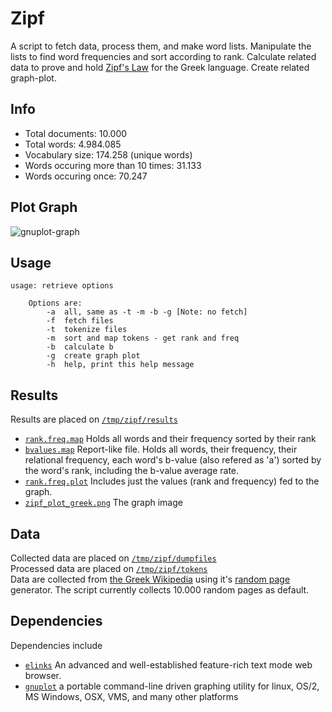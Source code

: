 # Zipf
A script to fetch data, process them, and make word lists. Manipulate the lists to find word frequencies and sort according to rank. Calculate related data to prove and hold [Zipf's Law](http://en.wikipedia.org/wiki/Zipf#Zipf.27s_law) for the Greek language. Create related graph-plot. 

## Info
* Total documents: 10.000
* Total words: 4.984.085
* Vocabulary size: 174.258 (unique words)
* Words occuring more than 10 times: 31.133
* Words occuring once: 70.247

## Plot Graph
![gnuplot-graph](zipf/raw/ten/data/results/zipf_plot_greek.png)

## Usage 

	usage: retrieve options

		Options are:
			-a	all, same as -t -m -b -g [Note: no fetch]
			-f	fetch files
			-t	tokenize files
			-m	sort and map tokens - get rank and freq
			-b	calculate b
			-g	create graph plot
			-h	help, print this help message

## Results
Results are placed on [`/tmp/zipf/results`](zipf/tree/ten/data/results)

* [`rank.freq.map`](zipf/blob/ten/data/results/rank.freq.map) Holds all words and their frequency sorted by their rank
* [`bvalues.map`](zipf/blob/ten/data/results/bvalues.map) Report-like file. Holds all words, their frequency, their relational frequency, each word's b-value (also refered as 'a') sorted by the word's rank, including the b-value average rate.
* [`rank.freq.plot`](zipf/blob/ten/data/results/rank.freq.plot) Includes just the values (rank and frequency) fed to the graph.
* [`zipf_plot_greek.png`](zipf/blob/ten/data/results/zipf_plot_greek.png) The graph image

## Data
Collected data are placed on [`/tmp/zipf/dumpfiles`](zipf/tree/ten/data/dumpfiles) <br/>
Processed data are placed on [`/tmp/zipf/tokens`](zipf/tree/ten/data/tokens) <br/>
Data are collected from [the Greek Wikipedia](http://el.wikipedia.org) using it's [random page](http://el.wikipedia.org/wiki/%CE%95%CE%B9%CE%B4%CE%B9%CE%BA%CF%8C:%CE%A4%CF%85%CF%87%CE%B1%CE%AF%CE%B1) generator. The script currently collects 10.000 random pages as default.

## Dependencies
Dependencies include 

* [`elinks`](http://elinks.or.cz/) An advanced and well-established feature-rich text mode web browser.
* [`gnuplot`](http://www.gnuplot.info/) a portable command-line driven graphing utility for linux, OS/2, MS Windows, OSX, VMS, and many other platforms

